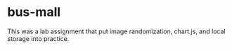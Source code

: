 # bus-mall
This was a lab assignment that put image randomization, chart.js, and local storage into practice. 